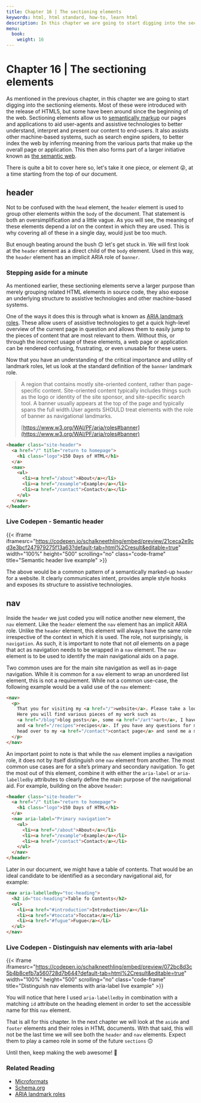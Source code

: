 ```yaml
---
title: Chapter 16 | The sectioning elements
keywords: html, html standard, how-to, learn html
description: In this chapter we are going to start digging into the sectioning elements.
menu:
  book:
    weight: 16
---
```


# Chapter 16 | The sectioning elements

As mentioned in the previous chapter, in this chapter we are going to start digging into the sectioning elements. Most of these were introduced with the release of HTML5, but some have been around since the beginning of the web. Sectioning elements allow us to [semantically markup](https://en.wikipedia.org/wiki/Semantic_HTML) our pages and applications to aid user-agents and assistive technologies to better understand, interpret and present our content to end-users. It also assists other machine-based systems, such as search engine spiders, to better index the web by inferring meaning from the various parts that make up the overall page or application. This then also forms part of a larger initiative known as [the semantic web](https://www.w3.org/standards/semanticweb/).

There is quite a bit to cover here so, let's take it one piece, or element 😜, at a time starting from the top of our document.

## header

Not to be confused with the `head` element, the `header` element is used to group other elements within the `body` of the document. That statement is both an oversimplification and a little vague. As you will see, the meaning of these elements depend a _lot_ on the context in which they are used. This is why covering all of these in a single day, would just be too much.

But enough beating around the bush 🙃 let's get stuck in. We will first look at the `header` element as a direct child of the `body` element. Used in this way, the `header` element has an implicit ARIA role of `banner`.

### Stepping aside for a minute

As mentioned earlier, these sectioning elements serve a larger purpose than merely grouping related HTML elements in source code, they also expose an underlying structure to assistive technologies and other machine-based systems.

One of the ways it does this is through what is known as [ARIA landmark roles](https://www.w3.org/WAI/PF/aria/roles#landmark_roles). These allow users of assistive technologies to get a quick high-level overview of the current page in question and allows them to easily jump to the pieces of content that are most relevant to them. Without this, or through the incorrect usage of these elements, a web page or application can be rendered confusing, frustrating, or even unusable for these users.

Now that you have an understanding of the critical importance and utility of landmark roles, let us look at the standard definition of the `banner` landmark role.

> A region that contains mostly site-oriented content, rather than page-specific content. Site-oriented content typically includes things such as the logo or identity of the site sponsor, and site-specific search tool. A banner usually appears at the top of the page and typically spans the full width.User agents SHOULD treat elements with the role of banner as navigational landmarks.
>
> [https://www.w3.org/WAI/PF/aria/roles#banner](https://www.w3.org/WAI/PF/aria/roles#banner)

```html
<header class="site-header">
  <a href="/" title="return to homepage">
    <h1 class="logo">150 Days of HTML</h1>
  </a>
  <nav>
    <ul>
      <li><a href="/about">About</a></li>
      <li><a href="/example">Example</a></li>
      <li><a href="/contact">Contact</a></li>
    </ul>
  </nav>
</header>
```

### Live Codepen - Semantic header

{{< iframe iframesrc="https://codepen.io/schalkneethling/embed/preview/21ceca2e9cd3e3bcf247979275f13a63?default-tab=html%2Cresult&editable=true" width="100%" height="500" scrolling="no" class="code-frame" title="Semantic header live example" >}}

The above would be a common pattern of a semantically marked-up `header` for a website. It clearly communicates intent, provides ample style hooks and exposes its structure to assistive technologies.

## nav

Inside the `header` we just coded you will notice another new element, the `nav` element. Like the `header` element the `nav` element has an implicit ARIA role. Unlike the `header` element, this element will always have the same role irrespective of the context in which it is used. The role, not surprisingly, is `navigation`. As such, it is important to note that not _all_ elements on a page that act as navigation needs to be wrapped in a `nav` element. The `nav` element is to be used to identify the main navigational aids on a page.

Two common uses are for the main site navigation as well as in-page navigation. While it is common for a `nav` element to wrap an unordered list element, this is not a requirement. While not a common use-case, the following example would be a valid use of the `nav` element:

```html
<nav>
  <p>
    That you for visiting my <a href="/">website</a>. Please take a look around.
    Here you will find various pieces of my work such as
    <a href="/blog">blog posts</a>, some <a href="/art">art</a>, I have made,
    and <a href="/recipes">recipes</a>. If you have any questions for me, please
    head over to my <a href="/contact">contact page</a> and send me a message.
  </p>
</nav>
```

An important point to note is that while the `nav` element implies a navigation role, it does not by itself distinguish one `nav` element from another. The most common use cases are for a site’s primary and secondary navigation. To get the most out of this element, combine it with either the `aria-label` or `aria-labelledby` attributes to clearly define the main purpose of the navigational aid. For example, building on the above `header`:

```html
<header class="site-header">
  <a href="/" title="return to homepage">
    <h1 class="logo">150 Days of HTML</h1>
  </a>
  <nav aria-label="Primary navigation">
    <ul>
      <li><a href="/about">About</a></li>
      <li><a href="/example">Example</a></li>
      <li><a href="/contact">Contact</a></li>
    </ul>
  </nav>
</header>
```

Later in our document, we might have a table of contents. That would be an ideal candidate to be identified as a secondary navigational aid, for example:

```html
<nav aria-labelledby="toc-heading">
  <h2 id="toc-heading">Table fo Contents</h2>
  <ul>
    <li><a href="#introduction">Introduction</a></li>
    <li><a href="#toccata">Toccata</a></li>
    <li><a href="#fugue">Fugue</a></li>
  </ul>
</nav>
```

### Live Codepen - Distinguish nav elements with aria-label

{{< iframe iframesrc="https://codepen.io/schalkneethling/embed/preview/072bc8d3c5b4b8cefb7a560728d7b644?default-tab=html%2Cresult&editable=true" width="100%" height="500" scrolling="no" class="code-frame" title="Distinguish nav elements with aria-label live example" >}}

You will notice that here I used `aria-labelledby` in combination with a matching `id` attribute on the heading element in order to set the accessible name for this `nav` element.

That is all for this chapter. In the next chapter we will look at the `aside` and `footer` elements and their roles in HTML documents. With that said, this will not be the last time we will see both the `header` and `nav` elements. Expect them to play a cameo role in some of the future `sections` 🙃

Until then, keep making the web awesome! 🥡

### Related Reading

- [Microformats](http://microformats.org/)
- [Schema.org](http://schema.org/)
- [ARIA landmark roles](https://www.w3.org/WAI/PF/aria/roles#landmark_roles)
